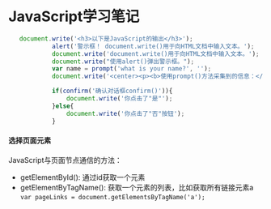# JavaScript学习笔记

```javascript
   document.write('<h3>以下是JavaScript的输出</h3>');
            alert('警示框！ document.write()用于向HTML文档中输入文本。');
            document.write('document.write()用于向HTML文档中输入文本。');
            document.write("使用alert()弹出警示框。");
            var name = prompt('what is your name?', '');
            document.write('<center><p><b>使用prompt()方法采集到的信息：</b> Welcome <big>' + name + '</big></p></center>');

            if(confirm('确认对话框confirm()')){
                document.write('你点击了"是"');
            }else{
                document.write('你点击了"否"按钮');
            }
```

#### 选择页面元素
JavaScript与页面节点通信的方法：

- getElementById(): 通过id获取一个元素
- getElementByTagName(): 获取一个元素的列表，比如获取所有链接元素a
	`var pageLinks = document.getElementsByTagName('a');`



